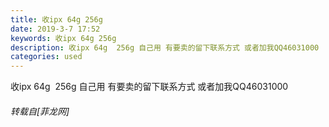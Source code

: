 ```yaml
---
title: 收ipx 64g 256g
date: 2019-3-7 17:52
keywords: 收ipx 64g 256g
description: 收ipx 64g  256g 自己用 有要卖的留下联系方式 或者加我QQ46031000
categories: used
---
```

<td class="t_f" id="postmessage_3176620">

收ipx 64g  256g 自己用 有要卖的留下联系方式 或者加我QQ46031000</td>
###### 转载自[菲龙网]